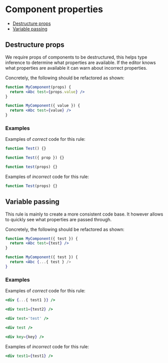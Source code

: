 # Component properties

- [Destructure props](#destructure-props)
- [Variable passing](#variable-passing)

## Destructure props

We require props of components to be destructured, this helps type inference to determine what properties are available. If the editor knows what properties are available it can warn about incorrect properties.

Concretely, the following should be refactored as shown:

```jsx
function MyComponent(props) {
  return <Abc test={props.value} />
}
```

```jsx
function MyComponent({ value }) {
  return <Abc test={value} />
}
```

### Examples

Examples of *correct* code for this rule:

```js
function Test() {}
```
```js
function Test({ prop }) {}
```
```js
function test(props) {}
```

Examples of *incorrect* code for this rule:

```js
function Test(props) {}
```

## Variable passing

This rule is mainly to create a more consistent code base. It however allows to quickly see what properties are passed through.

Concretely, the following should be refactored as shown:

```jsx
function MyComponent({ test }) {
  return <Abc test={test} />
}
```

```jsx
function MyComponent({ test }) {
  return <Abc {...{ test } />
}
```

### Examples

Examples of *correct* code for this rule:

```jsx
<div {...{ test1 }} />
```
```jsx
<div test1={test2} />
```
```jsx
<div test='test' />
```
```jsx
<div test />
```
```jsx
<div key={key} />
```

Examples of *incorrect* code for this rule:

```jsx
<div test1={test1} />
```
